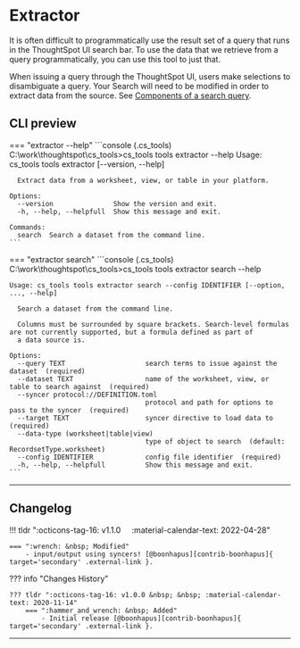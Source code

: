 # Extractor

It is often difficult to programmatically use the result set of a query that runs in the
ThoughtSpot UI search bar. To use the data that we retrieve from a query
programmatically, you can use this tool to just that.

When issuing a query through the ThoughtSpot UI, users make selections to disambiguate
a query. Your Search will need to be modified in order to extract data from the source.
See [Components of a search query][search-components].


## CLI preview

=== "extractor --help"
    ```console
    (.cs_tools) C:\work\thoughtspot\cs_tools>cs_tools tools extractor --help
    Usage: cs_tools tools extractor [--version, --help] <command>

      Extract data from a worksheet, view, or table in your platform.

    Options:
      --version               Show the version and exit.
      -h, --help, --helpfull  Show this message and exit.

    Commands:
      search  Search a dataset from the command line.
    ```

=== "extractor search"
    ```console
    (.cs_tools) C:\work\thoughtspot\cs_tools>cs_tools tools extractor search --help

    Usage: cs_tools tools extractor search --config IDENTIFIER [--option, ..., --help]

      Search a dataset from the command line.

      Columns must be surrounded by square brackets. Search-level formulas are not currently supported, but a formula defined as part of
      a data source is.

    Options:
      --query TEXT                    search terms to issue against the dataset  (required)
      --dataset TEXT                  name of the worksheet, view, or table to search against  (required)
      --syncer protocol://DEFINITION.toml
                                      protocol and path for options to pass to the syncer  (required)
      --target TEXT                   syncer directive to load data to  (required)
      --data-type (worksheet|table|view)
                                      type of object to search  (default: RecordsetType.worksheet)
      --config IDENTIFIER             config file identifier  (required)
      -h, --help, --helpfull          Show this message and exit.
    ```

---

## Changelog

!!! tldr ":octicons-tag-16: v1.1.0 &nbsp; &nbsp; :material-calendar-text: 2022-04-28"

    === ":wrench: &nbsp; Modified"
        - input/output using syncers! [@boonhapus][contrib-boonhapus]{ target='secondary' .external-link }.

??? info "Changes History"

    ??? tldr ":octicons-tag-16: v1.0.0 &nbsp; &nbsp; :material-calendar-text: 2020-11-14"
        === ":hammer_and_wrench: &nbsp; Added"
            - Initial release [@boonhapus][contrib-boonhapus]{ target='secondary' .external-link }.

---

[tsbi]: https://cloud-docs.thoughtspot.com/admin/system-monitor/worksheets.html#description-of-system-worksheets-and-views
[search-components]: https://docs.thoughtspot.com/software/latest/search-data-api#components
[contrib-boonhapus]: https://github.com/boonhapus
